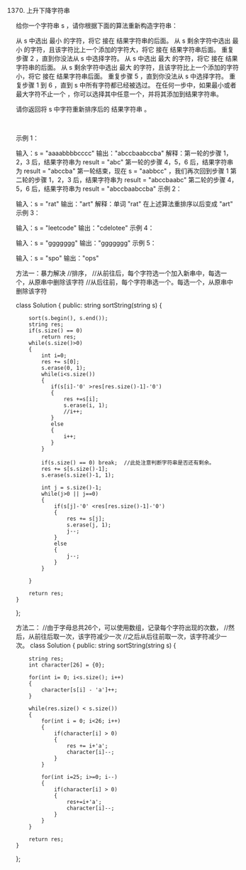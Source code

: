 1370. 上升下降字符串

给你一个字符串 s ，请你根据下面的算法重新构造字符串：

从 s 中选出 最小 的字符，将它 接在 结果字符串的后面。
从 s 剩余字符中选出 最小 的字符，且该字符比上一个添加的字符大，将它 接在 结果字符串后面。
重复步骤 2 ，直到你没法从 s 中选择字符。
从 s 中选出 最大 的字符，将它 接在 结果字符串的后面。
从 s 剩余字符中选出 最大 的字符，且该字符比上一个添加的字符小，将它 接在 结果字符串后面。
重复步骤 5 ，直到你没法从 s 中选择字符。
重复步骤 1 到 6 ，直到 s 中所有字符都已经被选过。
在任何一步中，如果最小或者最大字符不止一个 ，你可以选择其中任意一个，并将其添加到结果字符串。

请你返回将 s 中字符重新排序后的 结果字符串 。

 

示例 1：

输入：s = "aaaabbbbcccc"
输出："abccbaabccba"
解释：第一轮的步骤 1，2，3 后，结果字符串为 result = "abc"
第一轮的步骤 4，5，6 后，结果字符串为 result = "abccba"
第一轮结束，现在 s = "aabbcc" ，我们再次回到步骤 1
第二轮的步骤 1，2，3 后，结果字符串为 result = "abccbaabc"
第二轮的步骤 4，5，6 后，结果字符串为 result = "abccbaabccba"
示例 2：

输入：s = "rat"
输出："art"
解释：单词 "rat" 在上述算法重排序以后变成 "art"
示例 3：

输入：s = "leetcode"
输出："cdelotee"
示例 4：

输入：s = "ggggggg"
输出："ggggggg"
示例 5：

输入：s = "spo"
输出："ops"
 
方法一：暴力解决
//排序，
//从前往后，每个字符选一个加入新串中，每选一个，从原串中删除该字符
//从后往前，每个字符串选一个。每选一个，从原串中删除该字符

class Solution {
public:
    string sortString(string s) {

        sort(s.begin(), s.end());
        string res;
        if(s.size() == 0) 
            return res;
        while(s.size()>0) 
        { 
            int i=0;
            res += s[0]; 
            s.erase(0, 1);
            while(i<s.size())
            {
               if(s[i]-'0' >res[res.size()-1]-'0')
               {
                   res +=s[i];
                   s.erase(i, 1);
                   //i++;
               }
               else
               {
                   i++;
               }
            }

            if(s.size() == 0) break;  //此处注意判断字符串是否还有剩余。
            res += s[s.size()-1];
            s.erase(s.size()-1, 1);
            
            int j = s.size()-1;
            while(j>0 || j==0)
            {
                if(s[j]-'0' <res[res.size()-1]-'0')
                {
                    res += s[j];
                    s.erase(j, 1);
                    j--;
                }
                else
                {
                    j--;
                }
            }
            
        }  

        return res;     
    }
};


方法二： 
//由于字母总共26个，可以使用数组，记录每个字符出现的次数，
//然后，从前往后取一次，该字符减少一次
//之后从后往前取一次，该字符减少一次。
class Solution {
public:
    string sortString(string s) {

        string res;
        int character[26] = {0};

        for(int i= 0; i<s.size(); i++)
        {
            character[s[i] - 'a']++;
        } 

        while(res.size() < s.size())
        {
            for(int i = 0; i<26; i++)
            {
                if(character[i] > 0)
                {
                    res += i+'a';
                    character[i]--;
                }
            }

            for(int i=25; i>=0; i--)
            {
                if(character[i] > 0)
                {
                    res+=i+'a';
                    character[i]--;
                }
            }
        }

        return res;
    }
};
